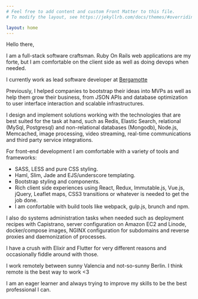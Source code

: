 ```yaml
---
# Feel free to add content and custom Front Matter to this file.
# To modify the layout, see https://jekyllrb.com/docs/themes/#overriding-theme-defaults

layout: home
---
```


Hello there,

I am a full-stack software craftsman. Ruby On Rails web applications are my forte, but I am comfortable on the client side as well as doing devops when needed.

I currently work as lead software developer at [Bergamotte](https://www.bergamotte.fr/)

Previously, I helped companies to bootstrap their ideas into MVPs as well as help them grow their business, from JSON APIs and database optimization to user interface interaction and scalable infrastructures.

I design and implement solutions working with the technologies that are best suited for the task at hand, such as Redis, Elastic Search, relational (MySql, Postgresql) and non-relational databases (Mongodb), Node.js, Memcached, image processing, video streaming, real-time communications and third party service integrations.

For front-end development I am comfortable with a variety of tools and frameworks:

- SASS, LESS and pure CSS styling.
- Haml, Slim, Jade and EJS/underscore templating.
- Bootstrap styling and components.
- Rich client side experiences using React, Redux, Immutable.js, Vue.js, jQuery, Leaflet maps, CSS3 transitions or whatever is needed to get the job done.
- I am confortable with build tools like webpack, gulp.js, brunch and npm.

I also do systems administration tasks when needed such as deployment recipes with Capistrano, server configuration on Amazon EC2 and Linode, docker/compose images, NGINX configuration for subdomains and reverse proxies and daemonization of processes.

I have a crush with Elixir and Flutter for very different reasons and occasionally fiddle around with those.

I work remotely between sunny Valencia and not-so-sunny Berlin. I think remote is the best way to work &lt;3

I am an eager learner and always trying to improve my skills to be the best professional I can.

